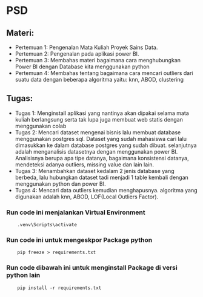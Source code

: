 # PSD

## Materi:

- Pertemuan 1: Pengenalan Mata Kuliah Proyek Sains Data.
- Pertemuan 2: Pengenalan pada aplikasi power BI.
- Pertemuan 3: Membahas materi bagaimana cara menghubungkan Power BI dengan Database kita menggunakan python
- Pertemuan 4: Membahas tentang bagaimana cara mencari outliers dari suatu data dengan beberapa algoritma yaitu: knn, ABOD, clustering

## Tugas:

- Tugas 1: Menginstall aplikasi yang nantinya akan dipakai selama mata kuliah berlangsung serta tak lupa juga membuat web statis dengan menggunakan colab
- Tugas 2: Mencari dataset mengenai bisnis lalu membuat database menggunakan postgres sql. Dataset yang sudah mahasiswa cari lalu dimasukkan ke dalam database postgres yang sudah dibuat. selanjutnya adalah menganalisis datasetnya dengan menggunakan power BI. Analisisnya berupa apa tipe datanya, bagaimana konsistensi datanya, mendeteksi adanya outliers, missing value dan lain lain.
- Tugas 3: Menambahkan dataset kedalam 2 jenis database yang berbeda, lalu hubungkan dataset tadi menjadi 1 table kembali dengan menggunakan python dan power BI. 
- Tugas 4: Mencari data outliers kemudian menghapusnya. algoritma yang digunakan adalah knn, ABOD, LOF(Local Outliers Factor).



### Run code ini menjalankan Virtual Environment

        .venv\Scripts\activate

### Run code ini untuk mengeskpor Package python

        pip freeze > requirements.txt

### Run code dibawah ini untuk menginstall Package di versi python lain

        pip install -r requirements.txt
